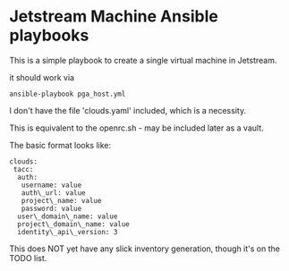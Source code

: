 # Jetstream Machine Ansible playbooks

This is a simple playbook to create a single virtual machine in Jetstream.

it should work via

`ansible-playbook pga_host.yml`
 
I don't have the file 'clouds.yaml' included, which is a necessity. 

This is equivalent to the openrc.sh - may be included later as a vault.

The basic format looks like:

```
clouds:
 tacc:
  auth: 
   username: value
   auth\_url: value
   project\_name: value
   password: value 
  user\_domain\_name: value
  project\_domain\_name: value
  identity\_api\_version: 3
```

This does NOT yet have any slick inventory generation, though 
it's on the TODO list.
